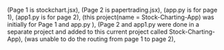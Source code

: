 (Page 1 is stockchart.jsx),
(Page 2 is  papertrading.jsx),
(app.py is for page 1),
(app1.py is for page 2),
(this project(name = Stock-Charting-App) was initially for Page 1 and app.py ),
(Page 2 and app1.py were done in a separate project and added to this current project called Stock-Charting-App),
(was unable to do the routing from page 1 to page 2),
